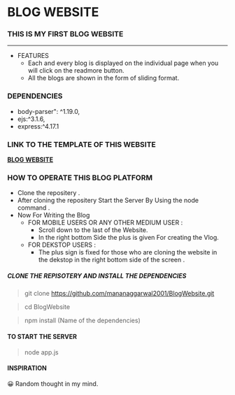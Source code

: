 # BLOG WEBSITE 


### THIS IS MY FIRST BLOG WEBSITE
<HR>


- FEATURES
  + Each and every blog is displayed on the individual page when you 
    will  click on the readmore button.
  + All the blogs are shown in the form of sliding format.

### DEPENDENCIES
- body-parser": ^1.19.0,
- ejs:^3.1.6,
- express:^4.17.1    
  
###  LINK TO THE TEMPLATE OF THIS WEBSITE

**[BLOG WEBSITE](https://mananaggarwal2001.github.io/BlogWebsite/)**

### HOW TO OPERATE THIS BLOG PLATFORM 
- Clone the repositery . 
- After cloning the repositery Start the Server By Using the node command .
- Now For Writing the Blog
  + FOR MOBILE USERS OR ANY OTHER MEDIUM USER :
    +  Scroll down to the last of the Website.
    +  In the right bottom Side the plus is given For creating the Vlog.
  + FOR DEKSTOP USERS :
    + The plus sign is fixed for those who are cloning the website in the dekstop in the right bottom  side of the screen .
  
##### CLONE THE REPISOTERY AND INSTALL THE DEPENDENCIES   
>  git clone https://github.com/mananaggarwal2001/BlogWebsite.git

>  cd BlogWebsite

> npm install  (Name of the dependencies)

#### TO START THE SERVER
> node app.js

#### INSPIRATION 
😀 Random thought in my mind.        
